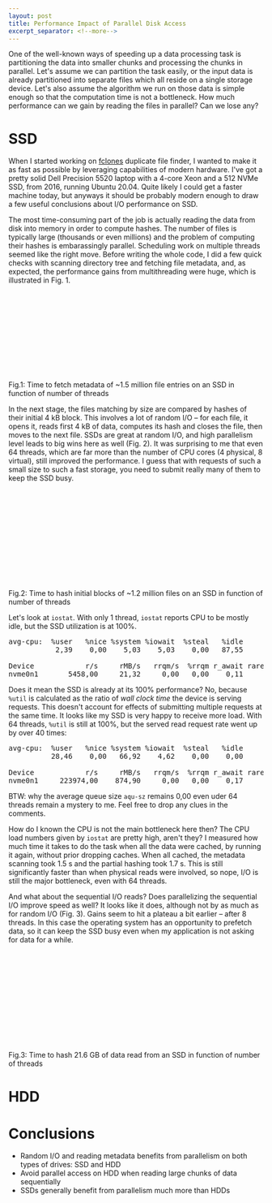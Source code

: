 ```yaml
---
layout: post
title: Performance Impact of Parallel Disk Access
excerpt_separator: <!--more-->
---
```


<script>
function makeBarChart(id, labels, data) {
    var ctx = document.getElementById(id).getContext('2d');
    new Chart(ctx, {
        type: 'horizontalBar',
        data: {
            labels: labels,
            datasets: [{
                label: 'time [s]',
                backgroundColor: "rgba(230,140,35,0.8)",        
                barPercentage: 0.6,
                data: data,
            }]
        },
        options: {
            maintainAspectRatio: false,
            legend: { display: false },
            scales: {
                xAxes: [{
                    ticks: {
                        beginAtZero: true
                    }
                }]
            }
        }
    });
}    
</script>


One of the well-known ways of speeding up a data processing task is partitioning the data into smaller
chunks and processing the chunks in parallel. Let's assume we can partition the task easily, or the input data is already 
partitioned into separate files which all reside on a single storage device. Let's also assume the algorithm we run on those
data is simple enough so that the computation time is not a bottleneck. How much performance can we gain by reading the files in parallel? 
Can we lose any?

<!--more-->

# SSD

When I started working on [fclones](https://github.com/pkolaczk/fclones) duplicate file finder,
I wanted to make it as fast as possible by leveraging capabilities of modern hardware. 
I've got a pretty solid Dell Precision 5520 laptop with a 4-core Xeon and a 512 NVMe SSD, from 2016, 
running Ubuntu 20.04.
Quite likely I could get a faster machine today, but anyways it should be probably modern enough to draw 
a few useful conclusions about I/O performance on SSD.

The most time-consuming part of the job is actually reading
the data from disk into memory in order to compute hashes. The number of files is typically large (thousands or even millions) 
and the problem of computing their hashes is embarassingly parallel. Scheduling work on multiple threads seemed like the right move. 
Before writing the whole code, I did a few quick checks with scanning directory tree and fetching file metadata, and, as expected, the performance
gains from multithreading were huge, which is illustrated in Fig. 1.

<div class="figure">
    <div style="height:12.5em"><canvas id="scanPerfSsd"></canvas></div>
    <script>
    makeBarChart("scanPerfSsd", 
        [1, 2, 4, 8, 16, 32],
        [40.38, 19.18, 9.85, 5.74, 4.155, 3.64]);
    </script>
    <span class="caption"> Fig.1: Time to fetch metadata of ~1.5 million file entries on an SSD in function of number of threads</span>
</div>

In the next stage, the files matching by size are compared by hashes of their initial 4 kB block. This involves a lot of random I/O – 
for each file, it opens it, reads first 4 kB of data, computes its hash and closes the file, then moves to the next file. 
SSDs are great at random I/O, and high parallelism level leads to big wins here as well (Fig. 2). It was surprising to me
that even 64 threads, which are far more than the number of CPU cores (4 physical, 8 virtual), still improved the performance.
I guess that with requests of such a small size to such a fast storage, you need to submit really many of them to keep 
the SSD busy.

<div class="figure">
    <div style="height:14em"><canvas id="prefixHashPerfSsd"></canvas></div>
    <script>
    makeBarChart("prefixHashPerfSsd", 
        [1, 2, 4, 8, 16, 32, 64], 
        [198, 88.5, 40.1, 23.0, 10.75, 6.69, 5.43]);
    </script>
    <span class="caption"> Fig.2: Time to hash initial blocks of ~1.2 million files on an SSD in function of number of threads</span>
</div>

Let's look at `iostat`. With only 1 thread, `iostat` reports CPU to be mostly idle, but
the SSD utilization is at 100%. 

<pre>
avg-cpu:  %user   %nice %system %iowait  %steal   %idle
           2,39    0,00    5,03    5,03    0,00   87,55

Device            r/s     rMB/s   rrqm/s  %rrqm r_await rareq-sz   aqu-sz  %util
nvme0n1       5458,00     21,32     0,00   0,00    0,11     4,00     0,00 100,00
</pre>

Does it mean the SSD is already at its 100% performance? No, because 
`%util` is calculated as the ratio of *wall clock time* the device is serving requests. 
This doesn't account for effects of submitting multiple requests at the same time.
It looks like my SSD is very happy to receive more load. With 64 threads,
`%util` is still at 100%, but the served read request rate went up by over 40 times:

<pre>
avg-cpu:  %user   %nice %system %iowait  %steal   %idle
          28,46    0,00   66,92    4,62    0,00    0,00

Device            r/s     rMB/s   rrqm/s  %rrqm r_await rareq-sz   aqu-sz  %util
nvme0n1     223974,00    874,90     0,00   0,00    0,17     4,00     0,00 100,00
</pre>

BTW: why the average queue size `aqu-sz` remains 0,00 even uder 64 threads remain a mystery to me. 
Feel free to drop any clues in the comments.

How do I known the CPU is not the main bottleneck here then? The CPU load numbers given by `iostat` are pretty high, aren't they?
I measured how much time it takes to do the task when all the data were cached, by running it again, without prior dropping caches. 
When all cached, the metadata scanning took 1.5 s and the partial hashing took 1.7 s. This is still
significantly faster than when physical reads were involved, so nope, 
I/O is still the major bottleneck, even with 64 threads. 

And what about the sequential I/O reads? Does parallelizing the sequential I/O improve speed as well?
It looks like it does, although not by as much as for random I/O (Fig. 3).
Gains seem to hit a plateau a bit earlier – after 8 threads. In this case the operating system has an opportunity to prefetch data, so
it can keep the SSD busy even when my application is not asking for data for a while. 

<div class="figure">
    <div style="height:14em"><canvas id="fullHashPerfSsd"></canvas></div>
    <script>
    makeBarChart("fullHashPerfSsd", 
            [1, 2, 4, 8, 16, 32, 64],
            [74.3, 33.74, 20.1, 16.75, 15.45, 15.20, 15.15]);
    </script>
    <span class="caption"> Fig.3: Time to hash 21.6 GB of data read from an SSD in function of number of threads</span>
</div>

# HDD

# Conclusions
- Random I/O and reading metadata benefits from parallelism on both types of drives: SSD and HDD
- Avoid parallel access on HDD when reading large chunks of data sequentially
- SSDs generally benefit from parallelism much more than HDDs









